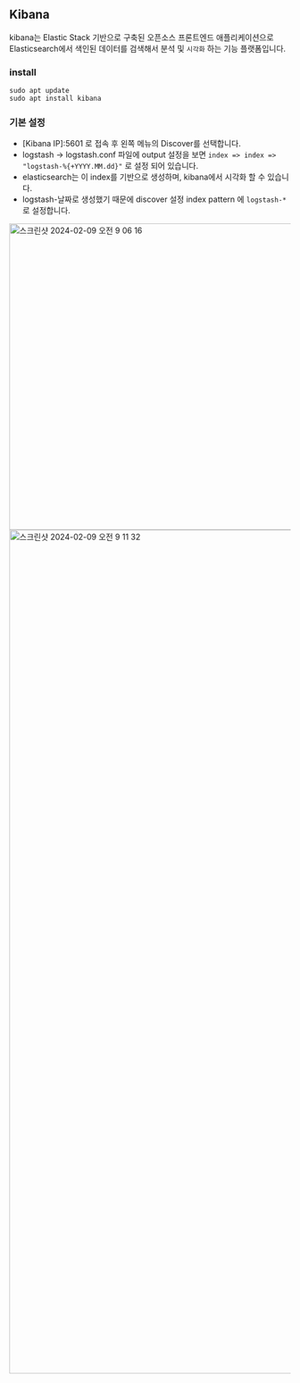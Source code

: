 ## Kibana
kibana는 Elastic Stack 기반으로 구축된 오픈소스 프론트엔드 애플리케이션으로 Elasticsearch에서 색인된 데이터를 검색해서 분석 및 `시각화` 하는 기능 플랫폼입니다.

### install
```
sudo apt update
sudo apt install kibana
```

### 기본 설정
- [Kibana IP]:5601 로 접속 후 왼쪽 메뉴의 Discover를 선택합니다.
- logstash → logstash.conf 파일에 output 설정을 보면 `index => index => "logstash-%{+YYYY.MM.dd}"` 로 설정 되어 있습니다.
- elasticsearch는 이 index를 기반으로 생성하며, kibana에서 시각화 할 수 있습니다.
- logstash-날짜로 생성했기 때문에 discover 설정 index pattern 에 `logstash-*` 로 설정합니다.

<img width="549" alt="스크린샷 2024-02-09 오전 9 06 16" src="https://github.com/conf312/issuemoa-document/assets/13326651/a18db67c-53a6-4676-909b-57cb26dd9647">

<img width="1512" alt="스크린샷 2024-02-09 오전 9 11 32" src="https://github.com/conf312/issuemoa-document/assets/13326651/adb79ecb-f41d-42a8-8e3b-d477334c73cd">
